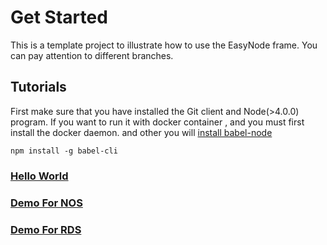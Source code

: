 
#  Get Started

This is a template project to illustrate how to use the EasyNode frame. You can pay attention to different branches.

## Tutorials

First make sure that you have installed the Git client and Node(>4.0.0) program. If you want to run it with docker container , and you must first install the docker daemon. and other you will [install babel-node](http://babeljs.io/docs/setup/#installation)

```
npm install -g babel-cli
```

### [Hello World](/docs/helloworld.md)

### [Demo For NOS](/docs/nos.md)

### [Demo For RDS](/docs/rds.md)


